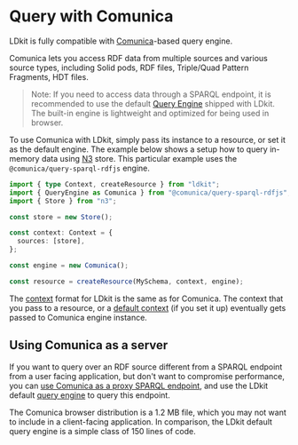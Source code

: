 # Query with Comunica

LDkit is fully compatible with [Comunica](https://comunica.dev/)-based query
engine.

Comunica lets you access RDF data from multiple sources and various source
types, including Solid pods, RDF files, Triple/Quad Pattern Fragments, HDT
files.

> Note: If you need to access data through a SPARQL endpoint, it is recommended
> to use the default [Query Engine](../components/query-engine) shipped with
> LDkit. The built-in engine is lightweight and optimized for being used in
> browser.

To use Comunica with LDkit, simply pass its instance to a resource, or set it as
the default engine. The example below shows a setup how to query in-memory data
using [N3](https://github.com/rdfjs/N3.js/) store. This particular example uses
the `@comunica/query-sparql-rdfjs` engine.

```ts
import { type Context, createResource } from "ldkit";
import { QueryEngine as Comunica } from "@comunica/query-sparql-rdfjs";
import { Store } from "n3";

const store = new Store();

const context: Context = {
  sources: [store],
};

const engine = new Comunica();

const resource = createResource(MySchema, context, engine);
```

The [context](../components/context) format for LDkit is the same as for
Comunica. The context that you pass to a resource, or a
[default context](../components/context) (if you set it up) eventually gets
passed to Comunica engine instance.

## Using Comunica as a server

If you want to query over an RDF source different from a SPARQL endpoint from a
user facing application, but don't want to compromise performance, you can
[use Comunica as a proxy SPARQL endpoint](https://comunica.dev/docs/query/getting_started/setup_endpoint/),
and use the LDkit default [query engine](../components/query-engine) to query
this endpoint.

The Comunica browser distribution is a 1.2 MB file, which you may not want to
include in a client-facing application. In comparison, the LDkit default query
engine is a simple class of 150 lines of code.
